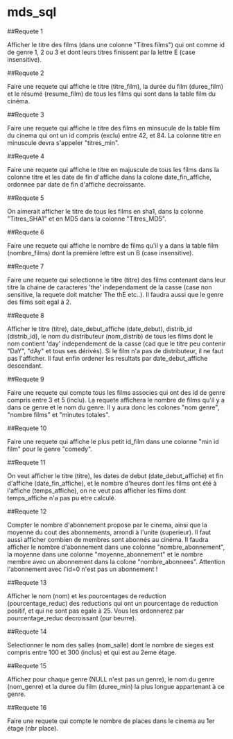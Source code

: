 # mds_sql

##Requete 1

Afficher le titre des films (dans une colonne "Titres films") qui ont comme id de genre 1, 2 ou 3 et dont leurs titres finissent par la lettre E (case insensitive).

##Requete 2

Faire une requete qui affiche le titre (titre_film), la durée du film (duree_film) et le résumé (resume_film) de tous les films qui sont dans la table film du cinéma.

##Requete 3

Faire une requete qui affiche le titre des films en minsucule de la table film du cinema qui ont un id compris (exclu) entre 42, et 84. La colonne titre en minuscule devra s'appeler "titres_min".

##Requete 4

Faire une requete qui affiche le titre en majuscule de tous les films dans la colonne titre et les date de fin d'affiche dans la colone date_fin_affiche, ordonnee par date de fin d'affiche decroissante.

##Requete 5

On aimerait afficher le titre de tous les films en sha1, dans la colonne "Titres_SHA1" et en MD5 dans la colonne "Titres_MD5".

##Requete 6

Faire une requete qui affiche le nombre de films qu'il y a dans la table film (nombre_films) dont la première lettre est un B (case insensitive).

##Requete 7

Faire une requete qui selectionne le titre (titre) des films contenant dans leur titre la chaine de caracteres 'the' independament de la casse (case non sensitive, la requete doit matcher The thE etc..). Il faudra aussi que le genre des films soit egal à 2.

##Requete 8

Afficher le titre (titre), date_debut_affiche (date_debut), distrib_id (distrib_id), le nom du distributeur (nom_distrib) de tous les films dont le nom contient 'day' independement de la casse (cad que le titre peu contenir "DaY", "dAy" et tous ses dérivés). Si le film n'a pas de distributeur, il ne faut pas l'afficher. Il faut enfin ordener les resultats par date_debut_affiche descendant.

##Requete 9

Faire une requete qui compte tous les films associes qui ont des id de genre compris entre 3 et 5 (inclu). La requete affichera le nombre de films qu'il y a dans ce genre et le nom du genre. Il y aura donc les colones "nom genre", "nombre films" et "minutes totales".

##Requete 10

Faire une requete qui affiche le plus petit id_film dans une colonne "min id film" pour le genre "comedy".

##Requete 11

On veut afficher le titre (titre), les dates de debut (date_debut_affiche) et fin d'affiche (date_fin_affiche), et le nombre d'heures dont les films ont été à l'affiche (temps_affiche), on ne veut pas afficher les films dont temps_affiche n'a pas pu etre calculé.

##Requete 12

Compter le nombre d'abonnement propose par le cinema, ainsi que la moyenne du cout des abonnements, arrondi à l'unite (superieur). Il faut aussi afficher combien de membres sont abonnés au cinéma. Il faudra afficher le nombre d'abonnement dans une colonne "nombre_abonnement", la moyenne dans une colonne "moyenne_abonnement" et le nombre membre avec un abonnement dans la colone "nombre_abonnees". Attention l'abonnement avec l'id=0 n'est pas un abonnement !

##Requete 13

Afficher le nom (nom) et les pourcentages de reduction (pourcentage_reduc) des reductions qui ont un pourcentage de reduction positif, et qui ne sont pas egale à 25. Vous les ordonnerez par pourcentage_reduc decroissant (pur beurre).

##Requete 14

Selectionner le nom des salles (nom_salle) dont le nombre de sieges est compris entre 100 et 300 (inclus) et qui est au 2eme étage.

##Requete 15

Affichez pour chaque genre (NULL n'est pas un genre), le nom du genre (nom_genre) et la duree du film (duree_min) la plus longue appartenant à ce genre.

##Requete 16

Faire une requete qui compte le nombre de places dans le cinema au 1er étage (nbr place).